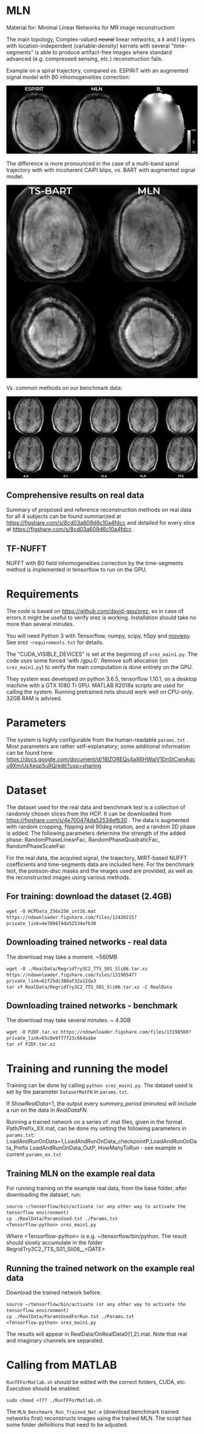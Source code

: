 # MLN

Material for: Minimal Linear Networks for MR image reconstructiom

The main topology, Complex-valued ~~neural~~ linear networks, a *k* and I layers with location-independent (variable-density) kernels with several "time-segments" is able to produce artifact-free images where standard advanced (e.g. compressed sensing, etc.) reconstruction fails.

Example on a spiral trajectory, compared vs. ESPIRiT with an augmented signal model with B0 inhomogeneities correction:

![Fig5_ReconsOnRealData-01](Fig5_ReconsOnRealData-01.png)

The difference is more pronounced in the case of a multi-band spiral trajectory with with incoherent CAIPI blips, vs. BART with augmented signal model:

![BARTMLN_MB](BARTMLN_MB.png)

Vs. common methods on our benchmark data:

![Vs. common methods on our benchmark data:](Benchmark.png)

## Comprehensive results on real data
Summary of proposed and reference reconstruction methods on real data for all 4 subjects can be found summarized at https://figshare.com/s/8cd03a609d6c10a4fdcc and detailed for every slice at https://figshare.com/s/8cd03a609d6c10a4fdcc .

## TF-NUFFT
NUFFT with B0 field inhomogeneities correction by the time-segments method is implemented in tensorflow to run on the GPU.

# Requirements

The code is based on https://github.com/david-gpu/srez, so in case of errors it might be useful to verify srez is working. Installation should take no more than several minutes.

You will need Python 3 with Tensorflow, numpy, scipy, h5py and [moviepy](http://zulko.github.io/moviepy/).
See srez -`requirements.txt` for details.

The "CUDA_VISIBLE_DEVICES" is set at the beginning of `srez_main1.py`. The code uses some forced 'with /gpu:0'. Remove soft allocation (on `srez_main1.py`) to verify the main computation is done entirely on the GPU.

They system was developed on python 3.6.5, tensorflow 1.10.1, on a desktop machine with a GTX 1080 Ti GPU. MATLAB R2018a scripts are used for calling the system. Running pretrained nets should work well on CPU-only. 32GB RAM is advised.

# Parameters

The system is highly configurable from the human-readable `params.txt` . Most parameters are rather self-explanatory; some additional information can be found here: https://docs.google.com/document/d/18lZOREQs4aX6HWqjV1Dn5tCwnAgcu9XmiUsXeqp5uRQ/edit?usp=sharing

# Dataset
The dataset used for the real data and benchmark test is a collection of randomly chosen slices from the HCP. It can be downloaded from https://figshare.com/s/4e700474da52534efb30 . The data is augmented with random cropping, flipping and 90deg rotation, and a random 2D phase is added. The following parameters deternine the strength of the added phase: RandomPhaseLinearFac, RandomPhaseQuadraticFac, RandomPhaseScaleFac

For the real data, the acquired signal, the trajectory, MIRT-based NUFFT coefficients and time-segments data are included here.
For the benchmark test, the poisson-disc masks and the images used are provided, as well as the reconstructed images using various methods.

## For training: download the dataset (2.4GB)
```
wget -O HCPData_256x256_int16.mat https://ndownloader.figshare.com/files/12420215?private_link=4e700474da52534efb30
```

## Downloading trained networks - real data
The download may take a moment. ~560MB
```
wget -O ./RealData/RegridTry3C2_7TS_S01_Sli06.tar.xz https://ndownloader.figshare.com/files/13198547?private_link=61f25dc380af32a12da3
tar xf RealData/RegridTry3C2_7TS_S01_Sli06.tar.xz -C RealData
```

## Downloading trained networks - benchmark
The download may take several minutes. ~ 4.3GB
```
wget -O P2DF.tar.xz https://ndownloader.figshare.com/files/13198568?private_link=65c0e9f77f23c664aabe
tar xf P2DF.tar.xz
```

# Training and running the model

Training can be done by calling `python srez_main1.py`. The dataset used is set by the parameter `DatasetMatFN` in `params.txt`.

If *ShowRealData*=1, the output every *summary_period* (minutes) will include a run on the data in *RealDataFN*.

Running a trained network on a series of .mat files, given in the format Path/Prefix_XX.mat, can be done my setting the following parameters in `params.txt`:
LoadAndRunOnData=1,LoadAndRunOnData_checkpointP,LoadAndRunOnData_Prefix
LoadAndRunOnData_OutP, HowManyToRun - see example in current `params_ex.txt`

## Training MLN on the example real data
For running training on the example real data, from the base folder, after downloading the dataset, run:
```
source ~/tensorflow/bin/activate (or any other way to activate the tensorflow environment)
cp ./RealData/ParamsUsed.txt ./Params.txt
<Tensorflow-python> srez_main1.py 
```
Where \<Tensorflow-python\> is e.g. ~/tensorflow/bin/python.
The result should slowly accumulate in the folder RegridTry3C2_7TS_S01_Sli06__\<DATE\>

## Running the trained network on the example real data
Download the trained network before.
```
source ~/tensorflow/bin/activate (or any other way to activate the tensorflow environment)
cp ./RealData/ParamsUsedForRun.txt ./Params.txt
<Tensorflow-python> srez_main1.py 
```
The results will appear in RealData/OnRealData0{1,2}.mat. Note that real and imaginary channels are separated.

# Calling from MATLAB
`RunTFForMatlab.sh` should be edited with the correct folders, CUDA, etc. Execution should be enabled:
```
sudo chmod +777 ./RunTFForMatlab.sh
```
The `MLN_Benchmark_Run_Trained_Net.m` (download benchmark trained networks first) reconstructs images using the trained MLN. The script has some folder definitions that need to be adjusted.
